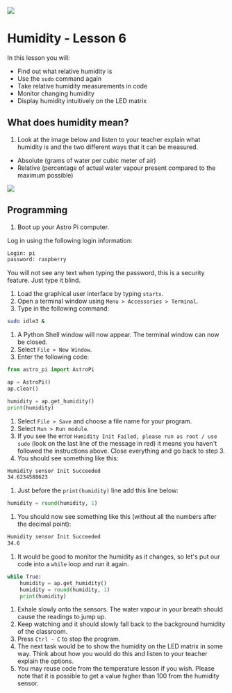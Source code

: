![](../images/Astro_Pi_1-01.png)

# Humidity - Lesson 6

In this lesson you will:

- Find out what relative humidity is
- Use the `sudo` command again
- Take relative humidity measurements in code
- Monitor changing humidity
- Display humidity intuitively on the LED matrix

## What does humidity mean?

1. Look at the image below and listen to your teacher explain what humidity is and the two different ways that it can be measured.

  - Absolute (grams of water per cubic meter of air)
  - Relative (percentage of actual water vapour present compared to the maximum possible)

  ![](images/condensation.jpg)

## Programming

1. Boot up your Astro Pi computer.

  Log in using the following login information:

  ```bash
  Login: pi
  password: raspberry
  ```

  You will not see any text when typing the password, this is a security feature. Just type it blind.
1. Load the graphical user interface by typing `startx`.
1. Open a terminal window using `Menu > Accessories > Terminal`.
1. Type in the following command:

  ```bash
  sudo idle3 &
  ```

1. A Python Shell window will now appear. The terminal window can now be closed.
1. Select `File > New Window`.
1. Enter the following code:

  ```python
  from astro_pi import AstroPi
  
  ap = AstroPi()
  ap.clear()
  
  humidity = ap.get_humidity()
  print(humidity)
  ```

1. Select `File > Save` and choose a file name for your program.
1. Select `Run > Run module`.
1. If you see the error `Humidity Init Failed, please run as root / use sudo` (look on the last line of the message in red) it means you haven't followed the instructions above. Close everything and go back to step 3.
1. You should see something like this:

  ```bash
  Humidity sensor Init Succeeded
  34.6234588623
  ```

1. Just before the `print(humidity)` line add this line below:

  ```python
  humidity = round(humidity, 1)
  ```

1. You should now see something like this (without all the numbers after the decimal point):

  ```bash
  Humidity sensor Init Succeeded
  34.6
  ```
1. It would be good to monitor the humidity as it changes, so let's put our code into a `while` loop and run it again.

  ```python
  while True:
      humidity = ap.get_humidity()
      humidity = round(humidity, 1)
      print(humidity)
  ```
1. Exhale slowly onto the sensors. The water vapour in your breath should cause the readings to jump up.
1. Keep watching and it should slowly fall back to the background humidity of the classroom.
1. Press `Ctrl - C` to stop the program.
1. The next task would be to show the humidity on the LED matrix in some way. Think about how you would do this and listen to your teacher explain the options.
1. You may reuse code from the temperature lesson if you wish. Please note that it is possible to get a value higher than 100 from the humidity sensor.
